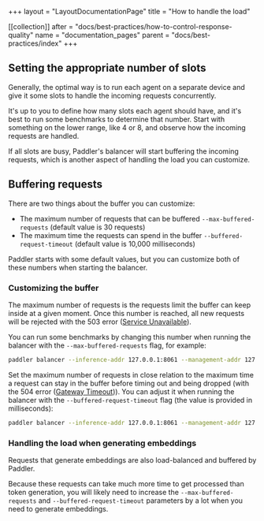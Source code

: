 +++
layout = "LayoutDocumentationPage"
title = "How to handle the load"

[[collection]]
after = "docs/best-practices/how-to-control-response-quality"
name = "documentation_pages"
parent = "docs/best-practices/index"
+++

## Setting the appropriate number of slots

Generally, the optimal way is to run each agent on a separate device and give it some slots to handle the incoming requests concurrently. 

It's up to you to define how many slots each agent should have, and it's best to run some benchmarks to determine that number. Start with something on the lower range, like 4 or 8, and observe how the incoming requests are handled.

If all slots are busy, Paddler's balancer will start buffering the incoming requests, which is another aspect of handling the load you can customize.

## Buffering requests

There are two things about the buffer you can customize:

- The maximum number of requests that can be buffered `--max-buffered-requests` (default value is 30 requests)
- The maximum time the requests can spend in the buffer `--buffered-request-timeout` (default value is 10,000 milliseconds)

Paddler starts with some default values, but you can customize both of these numbers when starting the balancer.

### Customizing the buffer

The maximum number of requests is the requests limit the buffer can keep inside at a given moment. Once this number is reached, all new requests will be rejected with the 503 error ([Service Unavailable](https://http.cat/status/503)).

You can run some benchmarks by changing this number when running the balancer with the `--max-buffered-requests` flag, for example:

```bash
paddler balancer --inference-addr 127.0.0.1:8061 --management-addr 127.0.0.1:8060 --max-buffered-requests 100
```

Set the maximum number of requests in close relation to the maximum time a request can stay in the buffer before timing out and being dropped (with the 504 error ([Gateway Timeout](https://http.cat/status/504))). 
You can adjust it when running the balancer with the `--buffered-request-timeout` flag (the value is provided in milliseconds):

```bash
paddler balancer --inference-addr 127.0.0.1:8061 --management-addr 127.0.0.1:8060 --buffered-request-timeout 30000
```

### Handling the load when generating embeddings

Requests that generate embeddings are also load-balanced and buffered by Paddler. 

Because these requests can take much more time to get processed than token generation, you will likely need to increase the `--max-buffered-requests` and `--buffered-request-timeout` parameters by a lot when you need to generate embeddings.
